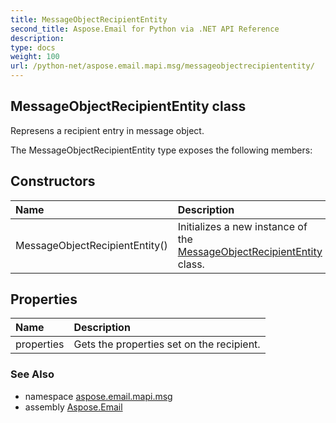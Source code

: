 ```yaml
---
title: MessageObjectRecipientEntity
second_title: Aspose.Email for Python via .NET API Reference
description: 
type: docs
weight: 100
url: /python-net/aspose.email.mapi.msg/messageobjectrecipiententity/
---
```


## MessageObjectRecipientEntity class

Represens a recipient entry in message object.

The MessageObjectRecipientEntity type exposes the following members:
## Constructors
| Name | Description |
| :- | :- |
|MessageObjectRecipientEntity()|Initializes a new instance of the [MessageObjectRecipientEntity](/email/python-net/aspose.email.mapi.msg/messageobjectrecipiententity/) class.|
## Properties
| Name | Description |
| :- | :- |
|properties|Gets the properties set on the recipient.|

### See Also

* namespace [aspose.email.mapi.msg](/email/python-net/aspose.email.mapi.msg/)
* assembly [Aspose.Email](/email/python-net/)

